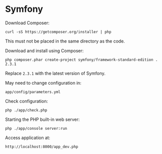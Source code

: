 Symfony
=======

Download Composer:

    curl -sS https://getcomposer.org/installer | php
    
This must not be placed in the same directory as the code.

Download and install using Composer:

    php composer.phar create-project symfony/framework-standard-edition . 2.3.1

Replace `2.3.1` with the latest version of Symfony.

May need to change configuration in:

    app/config/parameters.yml

Check configuration:

    php ./app/check.php

Starting the PHP built-in web server:

    php ./app/console server:run

Access application at:

    http://localhost:8000/app_dev.php
